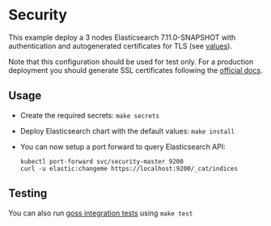 # Security

This example deploy a 3 nodes Elasticsearch 7.11.0-SNAPSHOT with authentication and
autogenerated certificates for TLS (see [values][]).

Note that this configuration should be used for test only. For a production
deployment you should generate SSL certificates following the [official docs][].

## Usage

* Create the required secrets: `make secrets`

* Deploy Elasticsearch chart with the default values: `make install`

* You can now setup a port forward to query Elasticsearch API:

  ```
  kubectl port-forward svc/security-master 9200
  curl -u elastic:changeme https://localhost:9200/_cat/indices
  ```

## Testing

You can also run [goss integration tests][] using `make test`


[goss integration tests]: https://github.com/elastic/helm-charts/tree/7.11/elasticsearch/examples/security/test/goss.yaml
[official docs]: https://www.elastic.co/guide/en/elasticsearch/reference/7.11/configuring-tls.html#node-certificates
[values]: https://github.com/elastic/helm-charts/tree/7.11/elasticsearch/examples/security/values.yaml
